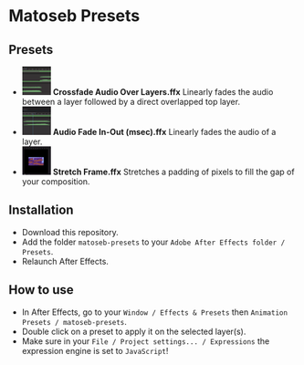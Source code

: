 # Matoseb Presets

## Presets
- <img src="./images/Crossfade%20Audio%20Over%20Layers.gif" width="50" height="50"> **Crossfade Audio Over Layers.ffx** Linearly fades the audio between a layer followed by a direct overlapped top layer.
- <img src="./images/Audio%20Fade%20In-Out%20(msec).gif" width="50" height="50"> **Audio Fade In-Out (msec).ffx** Linearly fades the audio of a layer.
- <img src="./images/Stretch%20Frame.gif" width="50" height="50"> **Stretch Frame.ffx** Stretches a padding of pixels to fill the gap of your composition.

## Installation
- Download this repository.
- Add the folder ```matoseb-presets``` to your ```Adobe After Effects folder / Presets```.
- Relaunch After Effects.

## How to use
- In After Effects, go to your ```Window / Effects & Presets``` then ```Animation Presets / matoseb-presets```.
- Double click on a preset to apply it on the selected layer(s).
- Make sure in your ```File / Project settings... / Expressions``` the expression engine is set to ```JavaScript```!